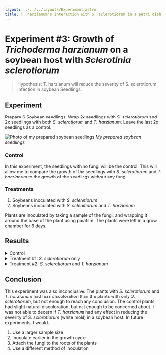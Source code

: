 ```yaml
---
layout: ../../../layouts/Experiment.astro
title: T. harzianum's interaction with S. sclerotiorum in a petri dish
---
```


# Experiment #3: Growth of *Trichoderma harzianum* on a soybean host with *Sclerotinia sclerotiorum*
> Hypothesis: T. harzianum will reduce the severity of S. sclerotiorum infection in soybean
Seedlings.

## Experiment
Prepare 6 Soybean seedlings. Wrap 2x seedlings with *S. sclerotiorum* and 2x seedlings with both *S. sclerotiorum* and *T. harzianum*. Leave the last 2x seedlings as a control.

![Photo of my prepared soybean seedlings](./IMG_3277.png)
*My prepared soybean seedlings*

### Control
In this experiment, the seedlings with no fungi will be the control. This will allow me to compare the growth of the seedlings with *S. sclerotiorum* and *T. harzianum* to the growth of the seedlings without any fungi.

### Treatments
1. Soybeans inoculated with *S. sclerotiorum*
2. Soybeans inoculated with *S. sclerotiorum* and *T. harzianum*

Plants are inoculated by taking a sample of the fungi, and wrapping it around the base of the plant using parafilm. The plants were left in a grow chamber for 6 days.

## Results

<details>
<summary>Control</summary>
<br>

| | |
|:--:|:--:|
| ![Control plants](./IMG_3334.png)*Control plants* | ![Control stems](./IMG_3335.png)*Control stems, slight natural discoloration in stems.* |
</details>

<details>
<summary>Treatment #1: <em>S. sclerotiorum</em> only</summary>
<br>

| | |
|:--:|:--:|
| ![Plants](./IMG_3337.png)*S. sclerotiorum only. More discoloration on stems, but no clear signs of disease* | ![Stems](./IMG_3336.png)*Close up on stems* |
</details>


<details>
<summary>Treatment #2: <em>S. sclerotiorum</em> and <em>T. harzianum</em></summary>
<br>

| | |
|:--:|:--:|
| ![Plants](./IMG_3339.png)*Both microbes together, discoloration is less than on S. sclerotiorum trials, but not enough to reach any conclusion* | ![Stems](./IMG_3338.png)*Close up on stems* |
</details>


## Conclusion
This experiment was also inconclusive. The plants with *S. sclerotiorum* and *T. harzianum* had less discoloration than the plants with only *S. sclerotiorum*, but not enough to reach any conclusion. The control plants had slight natural discoloration, but not enough to be concerned about. I was not able to decern if *T. harzianum* had any effect in reducing the severity of *S. sclerotiorum* (white mold) in a soybean host. In future experiments, I would...
1. Use a larger sample size
2. Inoculate earlier in the growth cycle
3. Attach the fungi to the roots of the plants
4. Use a different method of inoculation